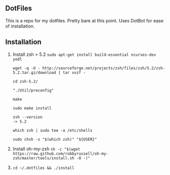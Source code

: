 ## DotFiles

This is a repo for my dotfiles. Pretty bare at this point. Uses DotBot for ease
of installation.

## Installation

1. Install zsh > 5.2
   ```sudo apt-get install build-essential ncurses-dev yodl```

   ```wget -q -O - http://sourceforge.net/projects/zsh/files/zsh/5.2/zsh-5.2.tar.gz/download | tar xvzf -```

   ```cd zsh-5.2/```

   ```"./Util/preconfig"```

   ```make```

   ```sudo make install```

   ```
   zsh --version
   -> 5.2
   ```

   ```which zsh | sudo tee -a /etc/shells```

   ```sudo chsh -s "$(which zsh)" "${USER}"```

2. Install oh-my-zsh
   ```sh -c "$(wget https://raw.github.com/robbyrussell/oh-my-zsh/master/tools/install.sh -O -)"```

3. ```cd ~/.dotfiles && ./install```
